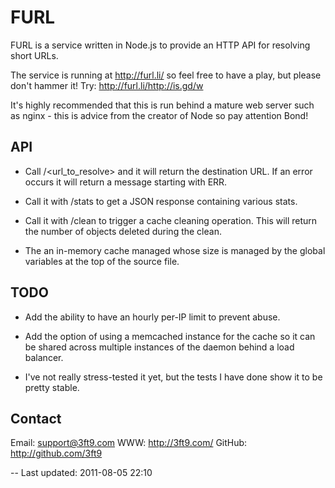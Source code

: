 FURL
====

FURL is a service written in Node.js to provide an HTTP API for resolving
short URLs.

The service is running at http://furl.li/ so feel free to have a play, but
please don't hammer it! Try: http://furl.li/http://is.gd/w

It's highly recommended that this is run behind a mature web server such as
nginx - this is advice from the creator of Node so pay attention Bond!

API
---

* Call /<url_to_resolve> and it will return the destination URL. If an error
  occurs it will return a message starting with ERR.

* Call it with /stats to get a JSON response containing various stats.

* Call it with /clean to trigger a cache cleaning operation. This will return
  the number of objects deleted during the clean.

* The an in-memory cache managed whose size is managed by the global variables
  at the top of the source file.

TODO
----

* Add the ability to have an hourly per-IP limit to prevent abuse.

* Add the option of using a memcached instance for the cache so it can be
  shared across multiple instances of the daemon behind a load balancer.

* I've not really stress-tested it yet, but the tests I have done show it to
  be pretty stable.

Contact
-------

Email:  support@3ft9.com
WWW:    http://3ft9.com/
GitHub: http://github.com/3ft9

--
Last updated: 2011-08-05 22:10
